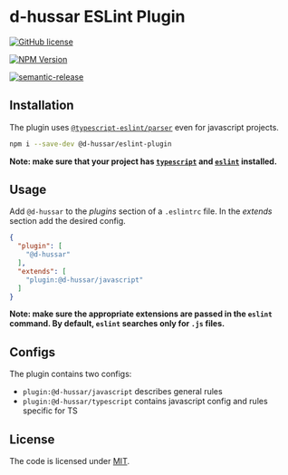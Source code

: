 # d-hussar ESLint Plugin

[![GitHub license](https://img.shields.io/github/license/d-hussar/eslint-plugin?style=flat-square)](https://github.com/d-hussar/eslint-plugin/blob/master/LICENSE)

[![NPM Version](https://img.shields.io/npm/v/@d-hussar/eslint-plugin?style=flat-square)](https://www.npmjs.com/package/@d-hussar/eslint-plugin)

[![semantic-release](https://img.shields.io/badge/%20%20%F0%9F%93%A6%F0%9F%9A%80-semantic--release-e10079.svg)](https://github.com/semantic-release/semantic-release)

## Installation

The plugin uses [`@typescript-eslint/parser`](https://github.com/typescript-eslint/typescript-eslint/blob/master/packages/parser) even for javascript projects.

```sh
npm i --save-dev @d-hussar/eslint-plugin
```


**Note: make sure that your project has [`typescript`](https://www.npmjs.com/package/typescript) and [`eslint`](https://www.npmjs.com/package/eslint) installed.**

## Usage

Add `@d-hussar` to the _plugins_ section of a `.eslintrc` file. In the _extends_ section add the desired config.

```json
{
  "plugin": [
    "@d-hussar"
  ],
  "extends": [
    "plugin:@d-hussar/javascript"
  ]
}
```

**Note: make sure the appropriate extensions are passed in the `eslint` command. By default, `eslint` searches only for `.js` files.**

## Configs

The plugin contains two configs:

* `plugin:@d-hussar/javascript` describes general rules
* `plugin:@d-hussar/typescript` contains javascript config and rules specific for TS


## License

The code is licensed under [MIT](https://github.com/d-hussar/eslint-plugin/blob/master/LICENSE).
